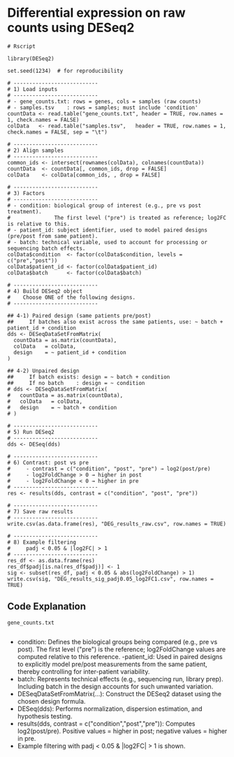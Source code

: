 # Differential expression on raw counts using DESeq2

```
# Rscript

library(DESeq2)

set.seed(1234)  # for reproducibility

# ---------------------------
# 1) Load inputs
# ---------------------------
# - gene_counts.txt: rows = genes, cols = samples (raw counts)
# - samples.tsv    : rows = samples; must include 'condition'
countData <- read.table("gene_counts.txt", header = TRUE, row.names = 1, check.names = FALSE)
colData   <- read.table("samples.tsv",   header = TRUE, row.names = 1, check.names = FALSE, sep = "\t")

# ---------------------------
# 2) Align samples
# ---------------------------
common_ids <- intersect(rownames(colData), colnames(countData))
countData  <- countData[, common_ids, drop = FALSE]
colData    <- colData[common_ids, , drop = FALSE]

# ---------------------------
# 3) Factors
# ---------------------------
# - condition: biological group of interest (e.g., pre vs post treatment).
#              The first level ("pre") is treated as reference; log2FC is relative to this.
# - patient_id: subject identifier, used to model paired designs (pre/post from same patient).
# - batch: technical variable, used to account for processing or sequencing batch effects.
colData$condition  <- factor(colData$condition, levels = c("pre","post"))
colData$patient_id <- factor(colData$patient_id)
colData$batch      <- factor(colData$batch)

# ---------------------------
# 4) Build DESeq2 object
#    Choose ONE of the following designs.
# ---------------------------

## 4-1) Paired design (same patients pre/post)
##     If batches also exist across the same patients, use: ~ batch + patient_id + condition
dds <- DESeqDataSetFromMatrix(
  countData = as.matrix(countData),
  colData   = colData,
  design    = ~ patient_id + condition
)

## 4-2) Unpaired design
##     If batch exists: design = ~ batch + condition
##     If no batch    : design = ~ condition
# dds <- DESeqDataSetFromMatrix(
#   countData = as.matrix(countData),
#   colData   = colData,
#   design    = ~ batch + condition
# )

# ---------------------------
# 5) Run DESeq2
# ---------------------------
dds <- DESeq(dds)

# ---------------------------
# 6) Contrast: post vs pre
#     - contrast = c("condition", "post", "pre") → log2(post/pre)
#     - log2FoldChange > 0 → higher in post
#     - log2FoldChange < 0 → higher in pre
# ---------------------------
res <- results(dds, contrast = c("condition", "post", "pre"))

# ---------------------------
# 7) Save raw results
# ---------------------------
write.csv(as.data.frame(res), "DEG_results_raw.csv", row.names = TRUE)

# ---------------------------
# 8) Example filtering
#     padj < 0.05 & |log2FC| > 1
# ---------------------------
res_df <- as.data.frame(res)
res_df$padj[is.na(res_df$padj)] <- 1
sig <- subset(res_df, padj < 0.05 & abs(log2FoldChange) > 1)
write.csv(sig, "DEG_results_sig_padj0.05_log2FC1.csv", row.names = TRUE)
```

## Code Explanation
```
gene_counts.txt

```
```
```
- condition: Defines the biological groups being compared (e.g., pre vs post). The first level ("pre") is the reference; log2FoldChange values are computed relative to this reference.
-patient_id: Used in paired designs to explicitly model pre/post measurements from the same patient, thereby controlling for inter-patient variability.
- batch: Represents technical effects (e.g., sequencing run, library prep). Including batch in the design accounts for such unwanted variation.
- DESeqDataSetFromMatrix(...): Construct the DESeq2 dataset using the chosen design formula.
- DESeq(dds): Performs normalization, dispersion estimation, and hypothesis testing.
- results(dds, contrast = c("condition","post","pre")): Computes log2(post/pre). Positive values = higher in post; negative values = higher in pre.
- Example filtering with padj < 0.05 & |log2FC| > 1 is shown.
